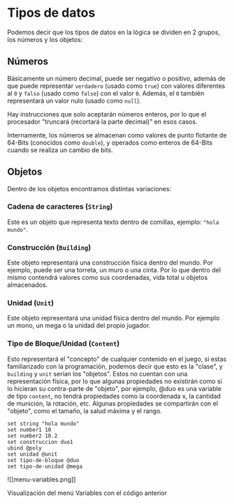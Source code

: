 # Tipos de datos

Podemos decir que los tipos de datos en la lógica se dividen en 2 grupos, los números y los objetos:

## Números

Básicamente un número decimal, puede ser negativo o positivo, además de que puede representar `verdadero` (usado como `true`) con valores diferentes al `0` y `falso` (usado como `false`) con el valor `0`. Además, el `0` también representará un valor nulo (usado como `null`).

Hay instrucciones que solo aceptarán números enteros, por lo que el procesador "truncará (recortará la parte decimal)" en esos casos.

Internamente, los números se almacenan como valores de punto flotante de 64-Bits (conocidos como `double`), y operados como enteros de 64-Bits cuando se realiza un cambio de bits.

## Objetos

Dentro de los objetos encontramos distintas variaciones:

### Cadena de caracteres (`String`)

Este es un objeto que representa texto dentro de comillas, ejemplo: `"hola mundo"`.

### Construcción (`Building`)

Este objeto representará una construcción física dentro del mundo. Por ejemplo, puede ser una torreta, un muro o una cinta. Por lo que dentro del mismo contendrá valores como sus coordenadas, vida total u objetos almacenados.

### Unidad (`Unit`)

Este objeto representará una unidad física dentro del mundo. Por ejemplo un mono, un mega o la unidad del propio jugador.

### Tipo de Bloque/Unidad (`Content`)

Esto representará el "concepto" de cualquier contenido en el juego, si estas familiarizado con la programación, podemos decir que esto es la "clase", y `building` y `unit` serían los "objetos". Estos no cuentan con una representación física, por lo que algunas propiedades no existirán como si lo hicieran su contra-parte de "objeto", por ejemplo, @duo es una variable de tipo `content`, no tendrá propiedades como la coordenada x, la cantidad de munición, la rotación, etc. Algunas propiedades se compartirán con el "objeto", como el tamaño, la salud máxima y el rango.

```
set string "hola mundo"
set number1 10
set number2 10.2
set construccion duo1
ubind @poly
set unidad @unit
set tipo-de-bloque @duo
set tipo-de-unidad @mega
```

![[menu-variables.png]]

Visualización del menú Variables con el código anterior